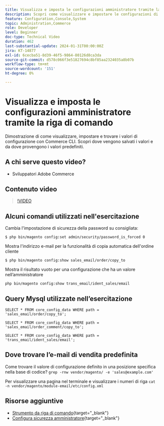 ```yaml
---
title: Visualizza e imposta le configurazioni amministratore tramite la riga di comando
description: Scopri come visualizzare e impostare le configurazioni di amministrazione utilizzando la riga di comando.
feature: Configuration,Console,System
topic: Administration,Commerce
role: Developer
level: Beginner
doc-type: Technical Video
duration: 462
last-substantial-update: 2024-01-31T00:00:00Z
jira: KT-14877
exl-id: 6cecba51-8d39-46f5-9864-80126d8ca3da
source-git-commit: d578c066f3e51827694c8bf85aa2324035a8b07b
workflow-type: tm+mt
source-wordcount: '151'
ht-degree: 0%

---
```


# Visualizza e imposta le configurazioni amministratore tramite la riga di comando

Dimostrazione di come visualizzare, impostare e trovare i valori di configurazione con Commerce CLI. Scopri dove vengono salvati i valori e da dove provengono i valori predefiniti.

## A chi serve questo video?

- Sviluppatori Adobe Commerce

## Contenuto video

>[!VIDEO](https://video.tv.adobe.com/v/3427123?&learn=on)

## Alcuni comandi utilizzati nell&#39;esercitazione

Cambia l&#39;impostazione di sicurezza della password su consigliata:

`$ php bin/magento config:set admin/security/password_is_forced 0`

Mostra l&#39;indirizzo e-mail per la funzionalità di copia automatica dell&#39;ordine cliente

`$ php bin/magento config:show sales_email/order/copy_to`

Mostra il risultato vuoto per una configurazione che ha un valore nell’amministratore

`php bin/magento config:show trans_email/ident_sales/email`

## Query Mysql utilizzate nell’esercitazione

```
SELECT * FROM core_config_data WHERE path = 'sales_email/order/copy_to';

SELECT * FROM core_config_data WHERE path = 'sales_email/order_comment/copy_to';

SELECT * FROM core_config_data WHERE path = 'trans_email/ident_sales/email';
```

## Dove trovare l’e-mail di vendita predefinita

Come trovare il valore di configurazione definito in una posizione specifica nella base di codice?
`grep -rnw vendor/magento/ -e 'sales@example.com'`

Per visualizzare una pagina nel terminale e visualizzare i numeri di riga `cat -n vendor/magento/module-email/etc/config.xml`

## Risorse aggiuntive

- [Strumento da riga di comando](https://experienceleague.adobe.com/docs/commerce-operations/configuration-guide/cli/config-cli.html?lang=it){target="_blank"}
- [Configura sicurezza amministratore](https://experienceleague.adobe.com/docs/commerce-admin/systems/security/security-admin.html?lang=it){target="_blank"}
